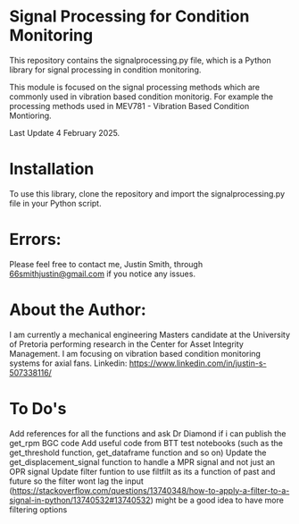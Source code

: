 # Signal Processing for Condition Monitoring
This repository contains the signalprocessing.py file, which is a Python library for signal processing in condition monitoring.

This module is focused on the signal processing methods which are commonly used in vibration based condition monitorig. For example the processing methods used in MEV781 - Vibration Based Condition Montioring.

Last Update 4 February 2025.

# Installation
To use this library, clone the repository and import the signalprocessing.py file in your Python script.

# Errors:
Please feel free to contact me, Justin Smith, through 66smithjustin@gmail.com if you notice any issues.

# About the Author:
I am currently a mechanical engineering Masters candidate at the University of Pretoria performing research in the Center for Asset Integrity Management. I am focusing on vibration based condition monitoring systems for axial fans. Linkedin: https://www.linkedin.com/in/justin-s-507338116/

# To Do's
Add references for all the functions and ask Dr Diamond if i can publish the get_rpm BGC code
Add useful code from BTT test notebooks (such as the get_threshold function, get_dataframe function and so on)
Update the get_displacement_signal function to handle a MPR signal and not just an OPR signal
Update filter funtion to use filtfilt as its a function of past and future so the filter wont lag the input (https://stackoverflow.com/questions/13740348/how-to-apply-a-filter-to-a-signal-in-python/13740532#13740532)
might be a good idea to have more filtering options